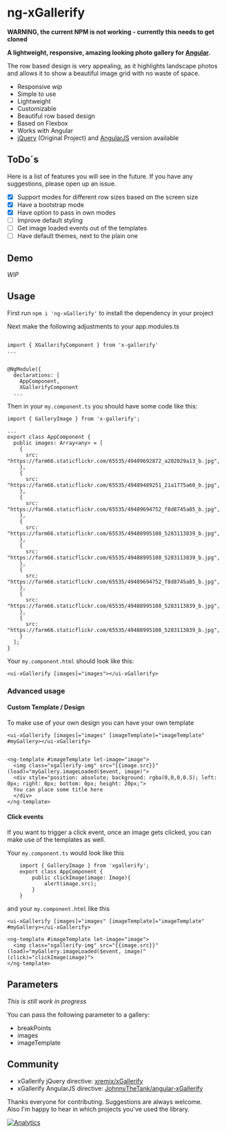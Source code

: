 # ng-xGallerify

**WARNING, the current NPM is not working - currently this needs to get cloned**

**A lightweight, responsive, amazing looking photo gallery for [Angular](https://angular.io/).**

The row based design is very appealing, as it highlights landscape photos and allows it to show a beautiful image grid with no waste of space.

- Responsive *wip*
- Simple to use
- Lightweight
- Customizable
- Beautiful row based design
- Based on Flexbox
- Works with Angular
- [jQuery](https://github.com/xremix/xGallerify) (Original Project) and [AngularJS](https://github.com/JohnnyTheTank/angular-xGallerify) version available


## ToDo´s

Here is a list of features you will see in the future. If you have any suggestions, please open up an issue.

- [x] Support modes for different row sizes based on the screen size
- [x] Have a bootstrap mode
- [x] Have option to pass in own modes
- [ ] Improve default styling
- [ ] Get image loaded events out of the templates
- [ ] Have default themes, next to the plain one

## Demo

*WIP*

## Usage

First run `npm i 'ng-xGallerify'` to install the dependency in your project

Next make the following adjustments to your app.modules.ts

```

import { XGallerifyComponent } from 'x-gallerify'
...


@NgModule({
  declarations: [
    AppComponent,
    XGallerifyComponent
  ...

```

Then in your `my.component.ts` you should have some code like this:

```
import { GalleryImage } from 'x-gallerify';

...
export class AppComponent {
  public images: Array<any> = [
    {
      src: "https://farm66.staticflickr.com/65535/49489692872_a202029a13_b.jpg",
    },
    {
      src: "https://farm66.staticflickr.com/65535/49489489251_21a1775a60_b.jpg",
    },
    {
      src: "https://farm66.staticflickr.com/65535/49489694752_f8d8745a85_b.jpg",
    },
    {
      src: "https://farm66.staticflickr.com/65535/49488995108_5283113839_b.jpg",
    },
    {
      src: "https://farm66.staticflickr.com/65535/49488995108_5283113839_b.jpg",
    },
    {
      src: "https://farm66.staticflickr.com/65535/49489694752_f8d8745a85_b.jpg",
    },
    {
      src: "https://farm66.staticflickr.com/65535/49488995108_5283113839_b.jpg",
    },
    {
      src: "https://farm66.staticflickr.com/65535/49488995108_5283113839_b.jpg",
    }
  ];
}

```

Your `my.component.html` should look like this:

```
<ui-xGallerify [images]="images"></ui-xGallerify>
```

### Advanced usage


#### Custom Template / Design

To make use of your own design you can have your own template

```
<ui-xGallerify [images]="images" [imageTemplate]="imageTemplate" #myGallery></ui-xGallerify>


<ng-template #imageTemplate let-image="image">
  <img class="xgallerify-img" src="{{image.src}}" (load)="myGallery.imageLoaded($event, image)">
  <div style="position: absolute; background: rgba(0,0,0,0.5); left: 0px; right: 0px; bottom: 0px; height: 20px;">
  You can place some title here
  </div>
</ng-template>
```

#### Click events

If you want to trigger a click event, once an image gets clicked, you can make use of the templates as well.

Your `my.component.ts` would look like this

```
    import { GalleryImage } from 'xgallerify';
    export class AppComponent {
        public clickImage(image: Image){
            alert(image.src);
        }
    }
```

and your `my.component.html` like this

```
<ui-xGallerify [images]="images" [imageTemplate]="imageTemplate" #myGallery></ui-xGallerify>

<ng-template #imageTemplate let-image="image">
  <img class="xgallerify-img" src="{{image.src}}" (load)="myGallery.imageLoaded($event, image)" (click)="clickImage(image)">
</ng-template>
```

## Parameters

*This is still work in progress*

You can pass the following parameter to a gallery:

- breakPoints
- images
- imageTemplate


## Community

- xGallerify jQuery directive: [xremix/xGallerify](https://github.com/xremix/xGallerify)
- xGallerify AngularJS directive: [JohnnyTheTank/angular-xGallerify](https://github.com/JohnnyTheTank/angular-xGallerify)

Thanks everyone for contributing. Suggestions are always welcome.  
Also I'm happy to hear in which projects you've used the library.

[![Analytics](https://ga-beacon.appspot.com/UA-40522413-9/welcome-page)](https://github.com/xremix/ng-xGallerify)
